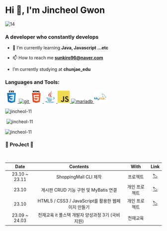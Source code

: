 <h1 align="left">Hi 👋, I'm Jincheol Gwon</h1>

![14](https://github.com/Jincheol-11/Jincheol-11/assets/145963704/226551f5-1cd1-4392-8e5a-e3f1e2523738)


<h3 align="left">A developer who constantly develops</h3>






- 🌱 I’m currently learning **Java, Javascript ...etc**

- 📫 How to reach me **sunkiro96@naver.com**

- I’m currently studying at **chunjae_edu**

<p align="left">
</p>

<h3 align="left">Languages and Tools:</h3>
<p align="left"> <a href="https://www.w3schools.com/css/" target="_blank" rel="noreferrer"> <img src="https://raw.githubusercontent.com/devicons/devicon/master/icons/css3/css3-original-wordmark.svg" alt="css3" width="40" height="40"/> </a> <a href="https://git-scm.com/" target="_blank" rel="noreferrer"> <img src="https://www.vectorlogo.zone/logos/git-scm/git-scm-icon.svg" alt="git" width="40" height="40"/> </a> <a href="https://www.w3.org/html/" target="_blank" rel="noreferrer"> <img src="https://raw.githubusercontent.com/devicons/devicon/master/icons/html5/html5-original-wordmark.svg" alt="html5" width="40" height="40"/> </a> <a href="https://www.java.com" target="_blank" rel="noreferrer"> <img src="https://raw.githubusercontent.com/devicons/devicon/master/icons/java/java-original.svg" alt="java" width="40" height="40"/> </a> <a href="https://developer.mozilla.org/en-US/docs/Web/JavaScript" target="_blank" rel="noreferrer"> <img src="https://raw.githubusercontent.com/devicons/devicon/master/icons/javascript/javascript-original.svg" alt="javascript" width="40" height="40"/> </a> <a href="https://mariadb.org/" target="_blank" rel="noreferrer"> <img src="https://www.vectorlogo.zone/logos/mariadb/mariadb-icon.svg" alt="mariadb" width="40" height="40"/> </a> <a href="https://www.mysql.com/" target="_blank" rel="noreferrer"> <img src="https://raw.githubusercontent.com/devicons/devicon/master/icons/mysql/mysql-original-wordmark.svg" alt="mysql" width="40" height="40"/> </a> </p>

<p><img align="center" src="https://github-readme-stats.vercel.app/api/top-langs?username=jincheol-11&show_icons=true&locale=en&layout=compact" alt="jincheol-11" /></p>

<p>&nbsp;<img align="center" src="https://github-readme-stats.vercel.app/api?username=jincheol-11&show_icons=true&locale=en" alt="jincheol-11" /></p>

<p><img align="center" src="https://github-readme-streak-stats.herokuapp.com/?user=jincheol-11&" alt="jincheol-11" /></p>

### 📑 ProJect 📑
<br>

| Date | Contents | With | Link |
|:---:|:---:|:---:|:---:|
| 23.10 ~ 23.11 | ShoppingMall CLI 제작 |  프로젝트 | [🏷](https://github.com/kimg1623/Shopping-CLI-Java) |
| 23.10 | 게시판 CRUD 기능 구현 및 MyBatis 연결 | 개인 프로젝트 | [🏷](https://github.com/Jincheol-11/Use_Mybatis_With_Java) |
| 23.10 | HTML5 / CSS3 / JavaScript를 활용한 웹페이지 만들기 | 개인 프로젝트 | [🏷](https://github.com/Jincheol-11/HTML-CSS-JS-Personal-Project) |
| 23.09 ~ 24.03 | 천재교육 it 풀스택 개발자 양성과정 3기 (국비 지원)  | 천재교육 |


<br><br>


